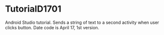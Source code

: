 # TutorialD1701

Android Studio tutorial.  Sends a string of text to a second activity when user clicks button.  Date code is April 17, 1st version.
